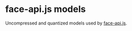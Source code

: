 # face-api.js models

Uncompressed and quantized models used by [face-api.js](https://github.com/justadudewhohacks/face-api.js).
